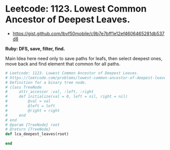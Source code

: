 # Leetcode: 1123. Lowest Common Ancestor of Deepest Leaves.

- https://gist.github.com/lbvf50mobile/c9b7e7bff1e12ef4606465281db537d8

**Ruby: DFS, save, filter, find.**

Main Idea here need only to save paths for leafs, then select deepest ones, move back and find element that common for all paths.

```Ruby
# Leetcode: 1123. Lowest Common Ancestor of Deepest Leaves.
# https://leetcode.com/problems/lowest-common-ancestor-of-deepest-leaves/
# Definition for a binary tree node.
# class TreeNode
#     attr_accessor :val, :left, :right
#     def initialize(val = 0, left = nil, right = nil)
#         @val = val
#         @left = left
#         @right = right
#     end
# end
# @param {TreeNode} root
# @return {TreeNode}
def lca_deepest_leaves(root)
    
end
```